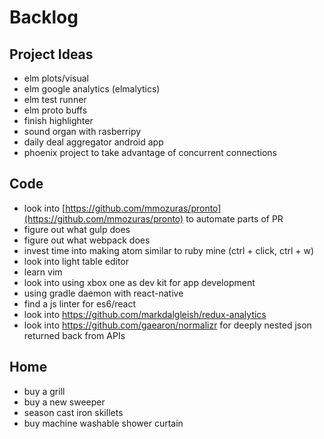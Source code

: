 # Backlog
## Project Ideas
- elm plots/visual
- elm google analytics (elmalytics)
- elm test runner
- elm proto buffs
- finish highlighter
- sound organ with rasberripy
- daily deal aggregator android app
- phoenix project to take advantage of concurrent connections

## Code
- look into [https://github.com/mmozuras/pronto](https://github.com/mmozuras/pronto) to automate parts of PR
- figure out what gulp does
- figure out what webpack does
- invest time into making atom similar to ruby mine (ctrl + click, ctrl + w)
- look into light table editor
- learn vim
- look into using xbox one as dev kit for app development
- using gradle daemon with react-native
- find a js linter for es6/react
- look into https://github.com/markdalgleish/redux-analytics 
- look into https://github.com/gaearon/normalizr for deeply nested json returned back from APIs

## Home
- buy a grill
- buy a new sweeper
- season cast iron skillets
- buy machine washable shower curtain
